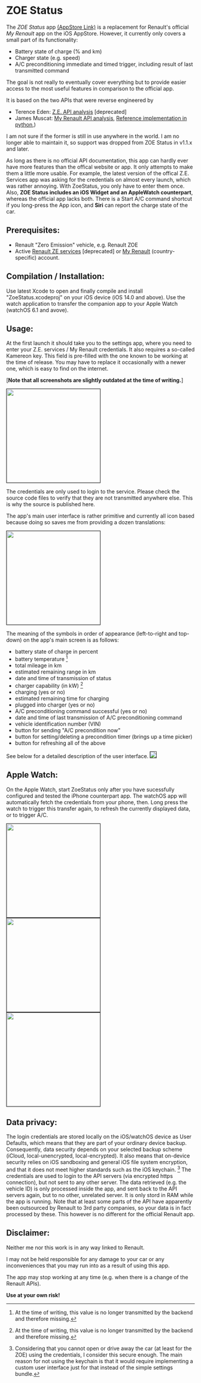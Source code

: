 # ZOE Status

The *ZOE Status* app [(AppStore Link)](https://apps.apple.com/de/app/zoe-status/id1452074551)
is a replacement for Renault's official *My Renault* app on the iOS AppStore. 
However, it currently only covers a small part of its functionality:

- Battery state of charge (% and km)
- Charger state (e.g. speed)
- A/C preconditioning immediate and timed trigger, including result of last transmitted command

The goal is not really to eventually cover everything but to provide easier access to the most useful features in comparison to the official app.



It is based on the two APIs that were reverse engineered by

- Terence Eden: [Z.E. API analysis](https://github.com/edent/Renault-Zoe-API) [deprecated]
- James Muscat: [My Renault API analysis](https://muscatoxblog.blogspot.com/2019/07/delving-into-renaults-new-api.html), [Reference implementation in python](https://github.com/jamesremuscat/pyze),)

I am not sure if the former is still in use anywhere in the world. I am no longer able to maintain it, so support was dropped from ZOE Status in v1.1.x and later. 

As long as there is no official API documentation, this app can hardly ever have more features than the offical website or app. It only attempts to make them a little more usable. For example, the latest version of the offical Z.E. Services app was asking for the credentials on almost every launch, which was rather annoying. With ZoeStatus, you only have to enter them once. 
Also, **ZOE Status includes an iOS Widget and an AppleWatch counterpart**, whereas the official app lacks both. There is a Start A/C command shortcut if you long-press the App icon, and **Siri** can report the charge state of the car.


## Prerequisites:

- Renault "Zero Emission" vehicle, e.g. Renault ZOE
- Active [Renault ZE services](https://www.services.renault-ze.com) [deprecated] or  [My Renault](https://myr.renault.de) (country-specific) account.

## Compilation / Installation:

Use latest Xcode to open and finally compile and install "ZoeStatus.xcodeproj" on your iOS device (iOS 14.0 and above).
Use the watch application to transfer the companion app to your Apple Watch (watchOS 6.1 and avove).

## Usage:
At the first launch it should take you to the settings app, where you need to enter your Z.E. services / My Renault credentials. It also requires a so-called Kamereon key. This field is pre-filled with the one known to be working at the time of release. You may have to replace it occasionally with a newer one, which is easy to find on the internet.

[**Note that all screenshots are slightly outdated at the time of writing.**]

<img src="./Screenshot_02.png" border="1" width="250">


The credentials are only used to login to the service. Please check the source code files to verify that they are not transmitted anywhere else. This is why the source is published here.


The app's main user interface is rather primitive and currently all icon based because doing so saves me from providing a dozen translations:

<img src="./Screenshot_01.png" border="1" width="250"> 

The meaning of the symbols in order of appearance (left-to-right and top-down) on the app's main screen is as follows:

- battery state of charge in percent
- battery temperature [^1]
- total mileage in km
- estimated remaining range in km
- date and time of transmission of status
- charger capability (in kW) [^1]
- charging (yes or no)
- estimated remaining time for charging
- plugged into charger (yes or no)
- A/C preconditioning command successful (yes or no)
- date and time of last transmission of A/C preconditioning command
- vehicle identification number (VIN)
- button for sending "A/C precondition now"
- button for setting/deleting a precondition timer (brings up a time picker)
- button for refreshing all of the above

See below for a detailed description of the user interface.
<img src="./ZoeStatus-HowToUse.png" border="1">

[^1]: At the time of writing, this value is no longer transmitted by the backend and therefore missing.

## Apple Watch:
On the Apple Watch, start ZoeStatus only after you have sucessfully configured and tested the iPhone counterpart app. The watchOS app will automatically fetch the credentials from your phone, then. Long press the watch to trigger this transfer again, to refresh the currently displayed data, or to trigger A/C.


<img src="./watch_01.PNG" border="1" width="250"> <img src="./watch_02.PNG" border="1" width="250"> <img src="./watch_03.PNG" border="1" width="250"> 

## Data privacy:
The login credentials are stored locally on the iOS/watchOS device as User Defaults, which means that they are part of your ordinary device backup. Consequently, data security depends on your selected backup scheme (iCloud, local-unencrypted, local-encrypted).
It also means that on-device security relies on iOS sandboxing and general iOS file system encryption, and that it does not meet higher standards such as the iOS keychain. [^2]
The credentials are used to login to the API servers (via encrypted https connection), but not sent to any other server. The data retrieved (e.g. the vehicle ID) is only processed inside the app, and sent back to the API servers again, but to no other, unrelated server. It is only stord in RAM while the app is running.
Note that at least some parts of the API have apparently been outsourced by Renault to 3rd party companies, so your data is in fact processed by these. This however is no different for the official Renault app.


[^2]: Considering that you cannot open or drive away the car (at least for the ZOE) using the credentials, I consider this secure enough. The main reason for not using the keychain is that it would require implementing a custom user interface just for that instead of the simple settings bundle.

## Disclaimer:

Neither me nor this work is in any way linked to Renault.

I may not be held responsible for any damage to your car or any inconveniences that you may run into as a result of using this app.

The app may stop working at any time (e.g. when there is a change of the Renault APIs).

**Use at your own risk!**
